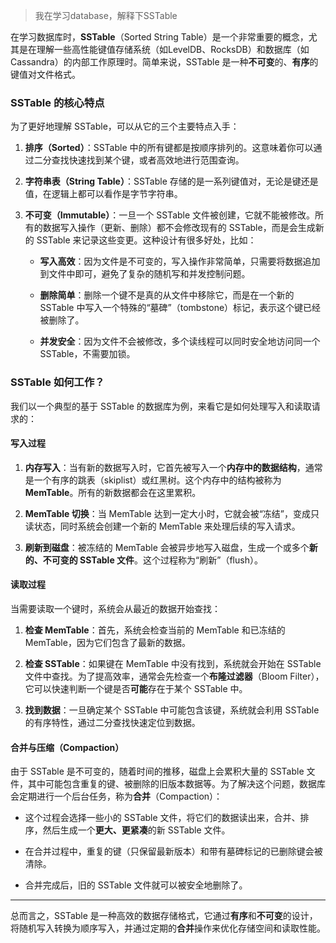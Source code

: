 > 我在学习database，解释下SSTable

在学习数据库时，**SSTable**（Sorted String Table）是一个非常重要的概念，尤其是在理解一些高性能键值存储系统（如LevelDB、RocksDB）和数据库（如Cassandra）的内部工作原理时。简单来说，SSTable 是一种**不可变**的、**有序**的键值对文件格式。

### SSTable 的核心特点

为了更好地理解 SSTable，可以从它的三个主要特点入手：

1. **排序（Sorted）**：SSTable 中的所有键都是按顺序排列的。这意味着你可以通过二分查找快速找到某个键，或者高效地进行范围查询。
    
2. **字符串表（String Table）**：SSTable 存储的是一系列键值对，无论是键还是值，在逻辑上都可以看作是字节字符串。
    
3. **不可变（Immutable）**：一旦一个 SSTable 文件被创建，它就不能被修改。所有的数据写入操作（更新、删除）都不会修改现有的 SSTable，而是会生成新的 SSTable 来记录这些变更。这种设计有很多好处，比如：
    
    - **写入高效**：因为文件是不可变的，写入操作非常简单，只需要将数据追加到文件中即可，避免了复杂的随机写和并发控制问题。
        
    - **删除简单**：删除一个键不是真的从文件中移除它，而是在一个新的 SSTable 中写入一个特殊的“墓碑”（tombstone）标记，表示这个键已经被删除了。
        
    - **并发安全**：因为文件不会被修改，多个读线程可以同时安全地访问同一个 SSTable，不需要加锁。
        

### SSTable 如何工作？

我们以一个典型的基于 SSTable 的数据库为例，来看它是如何处理写入和读取请求的：

#### 写入过程

1. **内存写入**：当有新的数据写入时，它首先被写入一个**内存中的数据结构**，通常是一个有序的跳表（skiplist）或红黑树。这个内存中的结构被称为 **MemTable**。所有的新数据都会在这里累积。
    
2. **MemTable 切换**：当 MemTable 达到一定大小时，它就会被“冻结”，变成只读状态，同时系统会创建一个新的 MemTable 来处理后续的写入请求。
    
3. **刷新到磁盘**：被冻结的 MemTable 会被异步地写入磁盘，生成一个或多个**新的、不可变的 SSTable 文件**。这个过程称为“刷新”（flush）。
    

#### 读取过程

当需要读取一个键时，系统会从最近的数据开始查找：

1. **检查 MemTable**：首先，系统会检查当前的 MemTable 和已冻结的 MemTable，因为它们包含了最新的数据。
    
2. **检查 SSTable**：如果键在 MemTable 中没有找到，系统就会开始在 SSTable 文件中查找。为了提高效率，通常会先检查一个**布隆过滤器**（Bloom Filter），它可以快速判断一个键是否**可能**存在于某个 SSTable 中。
    
3. **找到数据**：一旦确定某个 SSTable 中可能包含该键，系统就会利用 SSTable 的有序特性，通过二分查找快速定位到数据。
    

#### 合并与压缩（Compaction）

由于 SSTable 是不可变的，随着时间的推移，磁盘上会累积大量的 SSTable 文件，其中可能包含重复的键、被删除的旧版本数据等。为了解决这个问题，数据库会定期进行一个后台任务，称为**合并**（Compaction）：

- 这个过程会选择一些小的 SSTable 文件，将它们的数据读出来，合并、排序，然后生成一个**更大、更紧凑**的新 SSTable 文件。
    
- 在合并过程中，重复的键（只保留最新版本）和带有墓碑标记的已删除键会被清除。
    
- 合并完成后，旧的 SSTable 文件就可以被安全地删除了。
    

---

总而言之，SSTable 是一种高效的数据存储格式，它通过**有序**和**不可变**的设计，将随机写入转换为顺序写入，并通过定期的**合并**操作来优化存储空间和读取性能。